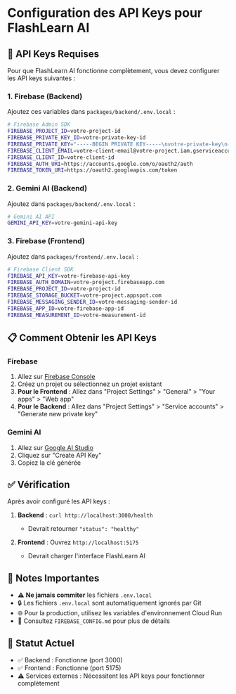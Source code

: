 # Configuration des API Keys pour FlashLearn AI

## 🔑 API Keys Requises

Pour que FlashLearn AI fonctionne complètement, vous devez configurer les API keys suivantes :

### 1. Firebase (Backend)
Ajoutez ces variables dans `packages/backend/.env.local` :

```bash
# Firebase Admin SDK
FIREBASE_PROJECT_ID=votre-project-id
FIREBASE_PRIVATE_KEY_ID=votre-private-key-id
FIREBASE_PRIVATE_KEY="-----BEGIN PRIVATE KEY-----\nvotre-private-key\n-----END PRIVATE KEY-----\n"
FIREBASE_CLIENT_EMAIL=votre-client-email@votre-project.iam.gserviceaccount.com
FIREBASE_CLIENT_ID=votre-client-id
FIREBASE_AUTH_URI=https://accounts.google.com/o/oauth2/auth
FIREBASE_TOKEN_URI=https://oauth2.googleapis.com/token
```

### 2. Gemini AI (Backend)
Ajoutez dans `packages/backend/.env.local` :

```bash
# Gemini AI API
GEMINI_API_KEY=votre-gemini-api-key
```

### 3. Firebase (Frontend)
Ajoutez dans `packages/frontend/.env.local` :

```bash
# Firebase Client SDK
FIREBASE_API_KEY=votre-firebase-api-key
FIREBASE_AUTH_DOMAIN=votre-project.firebaseapp.com
FIREBASE_PROJECT_ID=votre-project-id
FIREBASE_STORAGE_BUCKET=votre-project.appspot.com
FIREBASE_MESSAGING_SENDER_ID=votre-messaging-sender-id
FIREBASE_APP_ID=votre-firebase-app-id
FIREBASE_MEASUREMENT_ID=votre-measurement-id
```

## 📋 Comment Obtenir les API Keys

### Firebase
1. Allez sur [Firebase Console](https://console.firebase.google.com/)
2. Créez un projet ou sélectionnez un projet existant
3. **Pour le Frontend** : Allez dans "Project Settings" > "General" > "Your apps" > "Web app"
4. **Pour le Backend** : Allez dans "Project Settings" > "Service accounts" > "Generate new private key"

### Gemini AI
1. Allez sur [Google AI Studio](https://makersuite.google.com/app/apikey)
2. Cliquez sur "Create API Key"
3. Copiez la clé générée

## ✅ Vérification

Après avoir configuré les API keys :

1. **Backend** : `curl http://localhost:3000/health`
   - Devrait retourner `"status": "healthy"`

2. **Frontend** : Ouvrez `http://localhost:5175`
   - Devrait charger l'interface FlashLearn AI

## 🚨 Notes Importantes

- ⚠️ **Ne jamais commiter** les fichiers `.env.local`
- 🔒 Les fichiers `.env.local` sont automatiquement ignorés par Git
- 🌐 Pour la production, utilisez les variables d'environnement Cloud Run
- 📝 Consultez `FIREBASE_CONFIG.md` pour plus de détails

## 🎯 Statut Actuel

- ✅ Backend : Fonctionne (port 3000)
- ✅ Frontend : Fonctionne (port 5175)
- ⚠️ Services externes : Nécessitent les API keys pour fonctionner complètement
